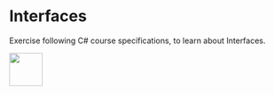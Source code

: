 # Interfaces
Exercise following C# course specifications, to learn about Interfaces.

<a>
    <img src="https://cdn.jsdelivr.net/gh/devicons/devicon/icons/csharp/csharp-original.svg" width="60" height="60"/>
<a/> 